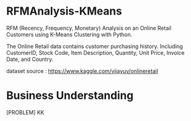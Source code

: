 # RFMAnalysis-KMeans
RFM (Recency, Frequency, Monetary) Analysis on an Online Retail Customers using K-Means Clustering with Python.

The Online Retail data contains customer purchasing history. Including CustomerID, Stock Code, Item Description, Quantity, Unit Price, Invoice Date, and Country.

dataset source : https://www.kaggle.com/vijayuv/onlineretail

# Business Understanding
[PROBLEM]
KK
